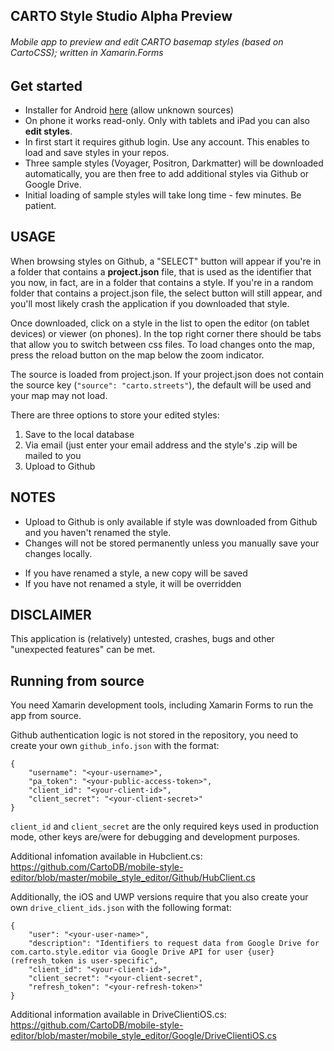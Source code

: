 ## CARTO Style Studio Alpha Preview

###### Mobile app to preview and edit CARTO basemap styles (based on CartoCSS); written in Xamarin.Forms

## Get started

* Installer for Android [here](https://rink.hockeyapp.net/apps/c005e5b5e4de4567a5bb6b82248005c4) (allow unknown sources)
* On phone it works read-only. Only with tablets and iPad you can also **edit styles**.
* In first start it requires github login. Use any account. This enables to load and save styles in your repos.
* Three sample styles (Voyager, Positron, Darkmatter) will be downloaded automatically,
you are then free to add additional styles via Github or Google Drive.
* Initial loading of sample styles will take long time - few minutes. Be patient.


## USAGE

When browsing styles on Github, a "SELECT" button will appear if you're in a folder that contains a **project.json** file, that is used as the identifier that you now, in fact, are in a folder that contains a style. If you're in a random folder that contains a project.json file, the select button will still appear, and you'll most likely crash the application if you downloaded that style.

Once downloaded, click on a style in the list to open the editor (on tablet devices) or viewer (on phones). In the top right corner there should be tabs that allow you to switch between css files. To load changes onto the map, press the reload button on the map below the zoom indicator.

The source is loaded from project.json. If your project.json does not contain the source key (`"source": "carto.streets"`), the default will be used and your map may not load.

There are three options to store your edited styles:

1. Save to the local database
2. Via email (just enter your email address and the style's .zip will be mailed to you
3. Upload to Github

## NOTES

* Upload to Github is only available if style was downloaded from Github and you haven't renamed the style.
* Changes will not be stored permanently unless you manually save your changes locally.
 - If you have renamed a style, a new copy will be saved
 - If you have not renamed a style, it will be overridden
 
 ## DISCLAIMER

This application is (relatively) untested, crashes, bugs and other "unexpected features" can be met.

 
## Running from source

You need Xamarin development tools, including Xamarin Forms to run the app from source.

Github authentication logic is not stored in the repository, you need to create your own `github_info.json` with the format:

```
{
	"username": "<your-username>",
	"pa_token": "<your-public-access-token>",
	"client_id": "<your-client-id>",
	"client_secret": "<your-client-secret>"
}
```

`client_id` and `client_secret` are the only required keys used in production mode, other keys are/were for debugging and development purposes.

Additional infomation available in Hubclient.cs: https://github.com/CartoDB/mobile-style-editor/blob/master/mobile_style_editor/Github/HubClient.cs

Additionally, the iOS and UWP versions require that you also create your own `drive_client_ids.json` with the following format:

```
{
	"user": "<your-user-name>",
	"description": "Identifiers to request data from Google Drive for com.carto.style.editor via Google Drive API for user {user} (refresh_token is user-specific",
	"client_id": "<your-client-id>",
	"client_secret": "<your-client-secret",
	"refresh_token": "<your-refresh-token>"
}
```
Additional information available in DriveClientiOS.cs: https://github.com/CartoDB/mobile-style-editor/blob/master/mobile_style_editor/Google/DriveClientiOS.cs
